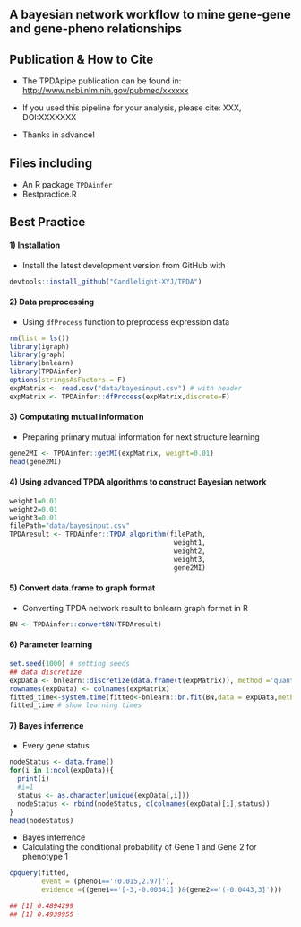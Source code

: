 ## A bayesian network workflow to mine gene-gene and gene-pheno relationships


## Publication & How to Cite
+ The TPDApipe publication can be found in: http://www.ncbi.nlm.nih.gov/pubmed/xxxxxx

+ If you used this pipeline for your analysis, please cite: XXX, DOI:XXXXXXX

+ Thanks in advance!

## Files including
+ An R package `TPDAinfer`
+ Bestpractice.R

## Best Practice

#### 1) Installation
+ Install the latest development version from GitHub with
```r
devtools::install_github("Candlelight-XYJ/TPDA")
```

#### 2) Data preprocessing
+ Using `dfProcess` function to preprocess expression data
```r
rm(list = ls())
library(igraph)
library(graph)
library(bnlearn)
library(TPDAinfer)
options(stringsAsFactors = F)
expMatrix <- read.csv("data/bayesinput.csv") # with header
expMatrix <- TPDAinfer::dfProcess(expMatrix,discrete=F)
```
#### 3) Computating mutual information
+ Preparing primary mutual information for next structure learning
```r
gene2MI <- TPDAinfer::getMI(expMatrix, weight=0.01)
head(gene2MI)
```

#### 4) Using advanced TPDA algorithms to construct Bayesian network
```r
weight1=0.01
weight2=0.01
weight3=0.01
filePath="data/bayesinput.csv"
TPDAresult <- TPDAinfer::TPDA_algorithm(filePath,
                                         weight1,
                                         weight2,
                                         weight3,
                                         gene2MI)
```

#### 5) Convert data.frame to graph format
+ Converting TPDA network result to bnlearn graph format in R 
```r
BN <- TPDAinfer::convertBN(TPDAresult)
```

#### 6) Parameter learning
```r
set.seed(1000) # setting seeds
## data discretize
expData <- bnlearn::discretize(data.frame(t(expMatrix)), method ='quantile', breaks=2 )
rownames(expData) <- colnames(expMatrix)
fitted_time<-system.time(fitted<-bnlearn::bn.fit(BN,data = expData,method='bayes')) # bayes only for discrete data
fitted_time # show learning times
```

#### 7) Bayes inferrence
+ Every gene status
```r
nodeStatus <- data.frame()
for(i in 1:ncol(expData)){
  print(i)
  #i=1
  status <- as.character(unique(expData[,i]))
  nodeStatus <- rbind(nodeStatus, c(colnames(expData)[i],status))
}
head(nodeStatus)
```

+ Bayes inferrence
+ Calculating the conditional probability of Gene 1 and Gene 2 for phenotype 1
```r
cpquery(fitted,
        event = (pheno1=='(0.015,2.97]'),
        evidence =((gene1=='[-3,-0.00341]')&(gene2=='(-0.0443,3]')))

## [1] 0.4894299
## [1] 0.4939955
```

